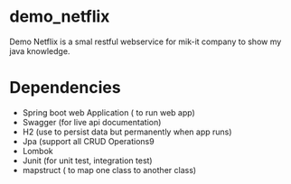 # demo_netflix
Demo Netflix is a smal restful webservice for mik-it company to show my java knowledge.

# Dependencies
- Spring boot web Application ( to run web app)
- Swagger (for live api documentation)
- H2 (use to persist data but permanently when app runs)
- Jpa (support all CRUD Operations9
- Lombok 
- Junit (for unit test, integration test)
- mapstruct ( to map one class to another class)

